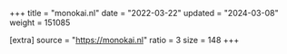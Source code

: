 +++
title = "monokai.nl"
date = "2022-03-22"
updated = "2024-03-08"
weight = 151085

[extra]
source = "https://monokai.nl"
ratio = 3
size = 148
+++
